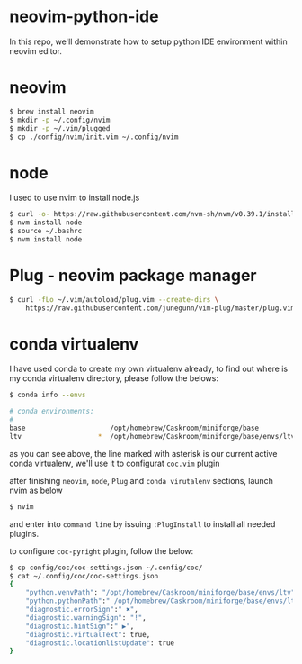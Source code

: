 # neovim-python-ide
In this repo, we'll demonstrate how to setup python IDE environment within neovim editor.

# neovim

```sh
$ brew install neovim
$ mkdir -p ~/.config/nvim
$ mkdir -p ~/.vim/plugged
$ cp ./config/nvim/init.vim ~/.config/nvim
```

# node
I used to use nvim to install node.js

```sh
$ curl -o- https://raw.githubusercontent.com/nvm-sh/nvm/v0.39.1/install.sh | bash
$ nvm install node
$ source ~/.bashrc
$ nvm install node
```

# Plug - neovim package manager

```sh
$ curl -fLo ~/.vim/autoload/plug.vim --create-dirs \
    https://raw.githubusercontent.com/junegunn/vim-plug/master/plug.vim
```


# conda virtualenv
I have used conda to create my own virtualenv already, to find out where is my conda virtualenv directory, please follow the belows:

```sh
$ conda info --envs

# conda environments:
#
base                     /opt/homebrew/Caskroom/miniforge/base
ltv                   *  /opt/homebrew/Caskroom/miniforge/base/envs/ltv

```
as you can see above, the line marked with asterisk is our current active conda virtualenv, we'll use it to configurat `coc.vim` plugin


after finishing `neovim`, `node`, `Plug` and `conda virutalenv` sections, launch nvim as below

```sh
$ nvim
```
and enter into `command line` by issuing `:PlugInstall` to install all needed plugins.

to configure `coc-pyright` plugin, follow the below:

```sh
$ cp config/coc/coc-settings.json ~/.config/coc/
$ cat ~/.config/coc/coc-settings.json
{
    "python.venvPath": "/opt/homebrew/Caskroom/miniforge/base/envs/ltv",
    "python.pythonPath":" /opt/homebrew/Caskroom/miniforge/base/envs/ltv/bin/python3",
    "diagnostic.errorSign":" ✖",
    "diagnostic.warningSign": "!",
    "diagnostic.hintSign":" ▶",
    "diagnostic.virtualText": true,
    "diagnostic.locationlistUpdate": true
}
```







